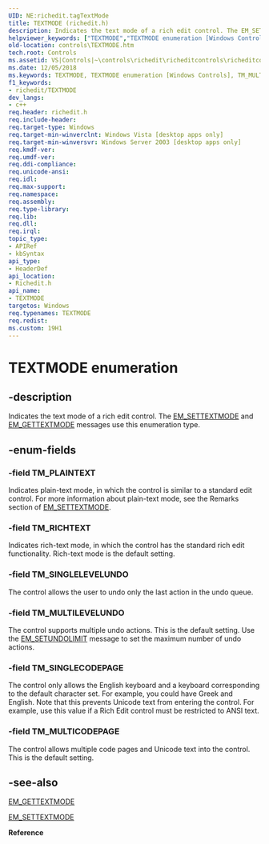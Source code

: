 ```yaml
---
UID: NE:richedit.tagTextMode
title: TEXTMODE (richedit.h)
description: Indicates the text mode of a rich edit control. The EM_SETTEXTMODE and EM_GETTEXTMODE messages use this enumeration type.
helpviewer_keywords: ["TEXTMODE","TEXTMODE enumeration [Windows Controls]","TM_MULTICODEPAGE","TM_MULTILEVELUNDO","TM_PLAINTEXT","TM_RICHTEXT","TM_SINGLECODEPAGE","TM_SINGLELEVELUNDO","_win32_TEXTMODE_str","_win32_TEXTMODE_str_cpp","controls.TEXTMODE","controls._win32_TEXTMODE_str","richedit/TEXTMODE","richedit/TM_MULTICODEPAGE","richedit/TM_MULTILEVELUNDO","richedit/TM_PLAINTEXT","richedit/TM_RICHTEXT","richedit/TM_SINGLECODEPAGE","richedit/TM_SINGLELEVELUNDO"]
old-location: controls\TEXTMODE.htm
tech.root: Controls
ms.assetid: VS|Controls|~\controls\richedit\richeditcontrols\richeditcontrolreference\richeditenumerationtypes\textmode.htm
ms.date: 12/05/2018
ms.keywords: TEXTMODE, TEXTMODE enumeration [Windows Controls], TM_MULTICODEPAGE, TM_MULTILEVELUNDO, TM_PLAINTEXT, TM_RICHTEXT, TM_SINGLECODEPAGE, TM_SINGLELEVELUNDO, _win32_TEXTMODE_str, _win32_TEXTMODE_str_cpp, controls.TEXTMODE, controls._win32_TEXTMODE_str, richedit/TEXTMODE, richedit/TM_MULTICODEPAGE, richedit/TM_MULTILEVELUNDO, richedit/TM_PLAINTEXT, richedit/TM_RICHTEXT, richedit/TM_SINGLECODEPAGE, richedit/TM_SINGLELEVELUNDO
f1_keywords:
- richedit/TEXTMODE
dev_langs:
- c++
req.header: richedit.h
req.include-header: 
req.target-type: Windows
req.target-min-winverclnt: Windows Vista [desktop apps only]
req.target-min-winversvr: Windows Server 2003 [desktop apps only]
req.kmdf-ver: 
req.umdf-ver: 
req.ddi-compliance: 
req.unicode-ansi: 
req.idl: 
req.max-support: 
req.namespace: 
req.assembly: 
req.type-library: 
req.lib: 
req.dll: 
req.irql: 
topic_type:
- APIRef
- kbSyntax
api_type:
- HeaderDef
api_location:
- Richedit.h
api_name:
- TEXTMODE
targetos: Windows
req.typenames: TEXTMODE
req.redist: 
ms.custom: 19H1
---
```


# TEXTMODE enumeration


## -description


Indicates the text mode of a rich edit control. The <a href="https://msdn.microsoft.com/d6741234-0ef3-4cd2-8817-6c852f1b500d">EM_SETTEXTMODE</a> and <a href="https://msdn.microsoft.com/5c976a82-9c51-4700-9db4-a6b0ed7bb852">EM_GETTEXTMODE</a> messages use this enumeration type. 


## -enum-fields




### -field TM_PLAINTEXT

Indicates plain-text mode, in which the control is similar to a standard edit control. For more information about plain-text mode, see the Remarks section of <a href="https://msdn.microsoft.com/d6741234-0ef3-4cd2-8817-6c852f1b500d">EM_SETTEXTMODE</a>. 


### -field TM_RICHTEXT

Indicates rich-text mode, in which the control has the standard rich edit functionality. Rich-text mode is the default setting. 


### -field TM_SINGLELEVELUNDO

The control allows the user to undo only the last action in the undo queue. 


### -field TM_MULTILEVELUNDO

The control supports multiple undo actions. This is the default setting. Use the <a href="https://msdn.microsoft.com/485dbcda-89f4-40de-ad55-cd524958e910">EM_SETUNDOLIMIT</a> message to set the maximum number of undo actions. 


### -field TM_SINGLECODEPAGE

The control only allows the English keyboard and a keyboard corresponding to the default character set. For example, you could have Greek and English. Note that this prevents Unicode text from entering the control. For example, use this value if a Rich Edit control must be restricted to ANSI text.


### -field TM_MULTICODEPAGE

The control allows multiple code pages and Unicode text into the control. This is the default setting.


## -see-also




<a href="https://msdn.microsoft.com/5c976a82-9c51-4700-9db4-a6b0ed7bb852">EM_GETTEXTMODE</a>



<a href="https://msdn.microsoft.com/d6741234-0ef3-4cd2-8817-6c852f1b500d">EM_SETTEXTMODE</a>



<b>Reference</b>
 

 

